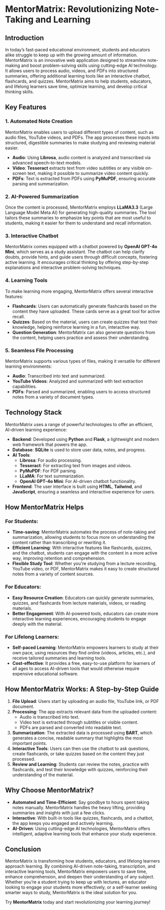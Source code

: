 # MentorMatrix: Revolutionizing Note-Taking and Learning

## Introduction

In today’s fast-paced educational environment, students and educators alike struggle to keep up with the growing amount of information. MentorMatrix is an innovative web application designed to streamline note-making and boost problem-solving skills using cutting-edge AI technology. It allows users to process audio, videos, and PDFs into structured summaries, offering additional learning tools like an interactive chatbot, flashcards, and quizzes. MentorMatrix aims to help students, educators, and lifelong learners save time, optimize learning, and develop critical thinking skills.

## Key Features

### 1. **Automated Note Creation**

MentorMatrix enables users to upload different types of content, such as audio files, YouTube videos, and PDFs. The app processes these inputs into structured, digestible summaries to make studying and reviewing material easier.

- **Audio**: Using **Librosa**, audio content is analyzed and transcribed via advanced speech-to-text models.
- **Video**: **Tesseract** extracts text from video subtitles or any visible on-screen text, making it possible to summarize video content quickly.
- **PDFs**: Text is extracted from PDFs using **PyMuPDF**, ensuring accurate parsing and summarization.

### 2. **AI-Powered Summarization**

Once the content is processed, MentorMatrix employs **LLaMA3.3** (Large Language Model Meta AI) for generating high-quality summaries. The tool tailors these summaries to emphasize key points that are most useful to students, making it easier for them to understand and recall information.

### 3. **Interactive Chatbot**

MentorMatrix comes equipped with a chatbot powered by **OpenAI GPT-4o Mini**, which serves as a study assistant. The chatbot can help clarify doubts, provide hints, and guide users through difficult concepts, fostering active learning. It encourages critical thinking by offering step-by-step explanations and interactive problem-solving techniques.

### 4. **Learning Tools**

To make learning more engaging, MentorMatrix offers several interactive features:

- **Flashcards**: Users can automatically generate flashcards based on the content they have uploaded. These cards serve as a great tool for active recall.
- **Quizzes**: Based on the material, users can create quizzes that test their knowledge, helping reinforce learning in a fun, interactive way.
- **Question Generation**: MentorMatrix can also generate questions from the content, helping users practice and assess their understanding.

### 5. **Seamless File Processing**

MentorMatrix supports various types of files, making it versatile for different learning environments:

- **Audio**: Transcribed into text and summarized.
- **YouTube Videos**: Analyzed and summarized with text extraction capabilities.
- **PDFs**: Parsed and summarized, enabling users to access structured notes from a variety of document types.

## Technology Stack

MentorMatrix uses a range of powerful technologies to offer an efficient, AI-driven learning experience:

- **Backend**: Developed using **Python** and **Flask**, a lightweight and modern web framework that powers the app.
- **Database**: **SQLite** is used to store user data, notes, and progress.
- **AI Tools**:
  - **Librosa**: For audio processing.
  - **Tesseract**: For extracting text from images and videos.
  - **PyMuPDF**: For PDF parsing.
  - **LLaMA**: For text summarization.
  - **OpenAI GPT-4o Mini**: For AI-driven chatbot functionality.
- **Frontend**: The user interface is built using **HTML**, **Tailwind**, and **JavaScript**, ensuring a seamless and interactive experience for users.

## How MentorMatrix Helps

### For Students:

- **Time-saving**: MentorMatrix automates the process of note-taking and summarization, allowing students to focus more on understanding the content rather than transcribing or rewriting it.
- **Efficient Learning**: With interactive features like flashcards, quizzes, and the chatbot, students can engage with the content in a more active way, improving retention and comprehension.
- **Flexible Study Tool**: Whether you're studying from a lecture recording, YouTube video, or PDF, MentorMatrix makes it easy to create structured notes from a variety of content sources.

### For Educators:

- **Easy Resource Creation**: Educators can quickly generate summaries, quizzes, and flashcards from lecture materials, videos, or reading materials.
- **Better Engagement**: With AI-powered tools, educators can create more interactive learning experiences, encouraging students to engage deeply with the material.

### For Lifelong Learners:

- **Self-paced Learning**: MentorMatrix empowers learners to study at their own pace, using resources they find online (videos, articles, etc.), and receive tailored summaries and learning tools.
- **Cost-effective**: It provides a free, easy-to-use platform for learners of all ages to access AI-driven tools that would otherwise require expensive educational software.

## How MentorMatrix Works: A Step-by-Step Guide

1. **File Upload**: Users start by uploading an audio file, YouTube link, or PDF document.
2. **Processing**: The app extracts relevant data from the uploaded content:
   - Audio is transcribed into text.
   - Video text is extracted through subtitles or visible content.
   - PDFs are parsed and converted into readable text.
3. **Summarization**: The extracted data is processed using **BART**, which generates a concise, readable summary that highlights the most important points.
4. **Interactive Tools**: Users can then use the chatbot to ask questions, create flashcards, or take quizzes based on the content they just processed.
5. **Review and Learning**: Students can review the notes, practice with flashcards, and test their knowledge with quizzes, reinforcing their understanding of the material.

## Why Choose MentorMatrix?

- **Automated and Time-Efficient**: Say goodbye to hours spent taking notes manually. MentorMatrix handles the heavy lifting, providing summaries and insights with just a few clicks.
- **Interactive**: With built-in tools like quizzes, flashcards, and a chatbot, the app keeps you engaged and actively learning.
- **AI-Driven**: Using cutting-edge AI technologies, MentorMatrix offers intelligent, adaptive learning tools that enhance your study experience.

## Conclusion

MentorMatrix is transforming how students, educators, and lifelong learners approach learning. By combining AI-driven note-taking, transcription, and interactive learning tools, MentorMatrix empowers users to save time, enhance comprehension, and deepen their understanding of any subject. Whether you’re a student trying to keep up with lectures, an educator looking to engage your students more effectively, or a self-learner seeking smarter ways to study, MentorMatrix is the ideal solution for you.

Try **MentorMatrix** today and start revolutionizing your learning journey!
